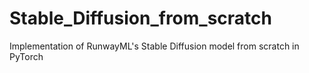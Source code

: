 # Stable_Diffusion_from_scratch
Implementation of RunwayML's Stable Diffusion model from scratch in PyTorch
